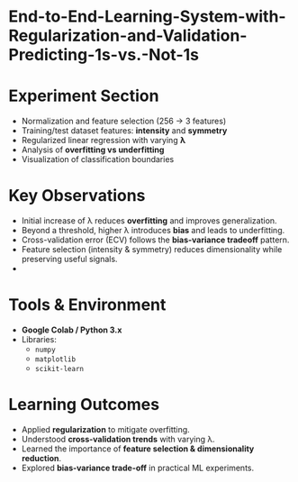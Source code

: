 # End-to-End-Learning-System-with-Regularization-and-Validation-Predicting-1s-vs.-Not-1s
# **Experiment Section**  
  - Normalization and feature selection (256 → 3 features)  
  - Training/test dataset features: **intensity** and **symmetry**  
  - Regularized linear regression with varying **λ**  
  - Analysis of **overfitting vs underfitting**  
  - Visualization of classification boundaries
    
# Key Observations
- Initial increase of λ reduces **overfitting** and improves generalization.  
- Beyond a threshold, higher λ introduces **bias** and leads to underfitting.  
- Cross-validation error (ECV) follows the **bias-variance tradeoff** pattern.  
- Feature selection (intensity & symmetry) reduces dimensionality while preserving useful signals.
-
# Tools & Environment
- **Google Colab / Python 3.x**  
- Libraries:
  - `numpy`
  - `matplotlib`
  - `scikit-learn`
# Learning Outcomes
- Applied **regularization** to mitigate overfitting.  
- Understood **cross-validation trends** with varying λ.  
- Learned the importance of **feature selection & dimensionality reduction**.  
- Explored **bias-variance trade-off** in practical ML experiments. 
